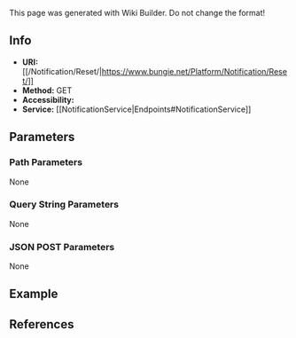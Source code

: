 <span class="wiki-builder">This page was generated with Wiki Builder. Do not change the format!</span>

## Info

* **URI:** [[/Notification/Reset/|https://www.bungie.net/Platform/Notification/Reset/]]
* **Method:** GET
* **Accessibility:** 
* **Service:** [[NotificationService|Endpoints#NotificationService]]

## Parameters
### Path Parameters
None

### Query String Parameters
None

### JSON POST Parameters
None

## Example


## References
